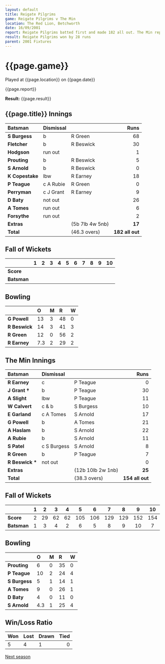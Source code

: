 ```yaml
---
layout: default
title: Reigate Pilgrims
game: Reigate Pilgrims v The Min
location: The Red Lion, Betchworth
date: 16/09/2001
report: Reigate Pilgrims batted first and made 182 all out. The Min replied with 154 all out
result: Reigate Pilgrims won by 28 runs
parent: 2001 Fixtures
---
```


# {{page.game}}

Played at {{page.location}} on {{page.date}}

{{page.report}}

**Result:** {{page.result}}

## {{page.title}} Innings

| Batsman | Dismissal |  | Runs |
|:---|:---|---|---:|
| **S Burgess** | b | R Green | 68 |
| **Fletcher** | b | R Beswick | 30 |
| **Hodgson** | run out |  | 1 |
| **Prouting** | b | R Beswick | 5 |
| **S Arnold** | b | R Beswick | 0 |
| **K Copestake** | lbw | R Earney | 18 |
| **P Teague** | c A Rubie | R Green | 0 |
| **Perryman** | c J Grant | R Earney | 9 |
| **D Baty** | not out |  | 26 |
| **A Tomes** | run out |  | 6 |
| **Forsythe** | run out |  | 2 |
| **Extras** | | (5b 7lb 4w 5nb) | **17** |
| **Total** | | (46.3 overs) | **182 all out** |

## Fall of Wickets

| | 1 | 2 | 3 | 4 | 5 | 6 | 7 | 8 | 9 | 10 |
|---|:---:|:---:|:---:|:---:|:---:|:---:|:---:|:---:|:---:|:---:|
| **Score** |  |  |  |  |  |  |  |  |  |  |
| **Batsman** |  |  |  |  |  |  |  |  |  |  |

## Bowling

| | O | M | R | W |
|---|:---|:---|:---|:---|
| **G Powell** | 13 | 3 | 48 | 0 |
| **R Beswick** | 14 | 3 | 41 | 3 |
| **R Green** | 12 | 0 | 56 | 2 |
| **R Earney** | 7.3 | 2 | 29 | 2 |

## The Min Innings

| Batsman | Dismissal |  | Runs |
|:---|:---|---|---:|
| **R Earney** | c | P Teague | 0 |
| **J Grant &#8224;** | b | P Teague | 30 |
| **A Slight** | lbw | P Teague | 11 |
| **W Calvert** | c & b | S Burgess | 10 |
| **E Garland** | c A Tomes | S Arnold | 17 |
| **G Powell** | b | A Tomes | 21 |
| **A Haslam** | b | S Arnold | 22 |
| **A Rubie** | b | S Arnold | 11 |
| **S Patel** | c S Burgess | S Arnold | 8 |
| **R Green** | b | P Teague | 7 |
| **R Beswick &#42;** | not out |  | 0 |
| **Extras** | | (12b 10lb 2w 1nb) | **25** |
| **Total** | | (38.3 overs) | **154 all out** |

## Fall of Wickets

| | 1 | 2 | 3 | 4 | 5 | 6 | 7 | 8 | 9 | 10 |
|---|:---:|:---:|:---:|:---:|:---:|:---:|:---:|:---:|:---:|:---:|
| **Score** | 2 | 29 | 62 | 62 | 105 | 106 | 129 | 129 | 152 | 154 |
| **Batsman** | 1 | 3 | 4 | 2 | 6 | 5 | 8 | 9 | 10 | 7 |

## Bowling

| | O | M | R | W |
|---|:---|:---|:---|:---|
| **Prouting** | 6 | 0 | 35 | 0 |
| **P Teague** | 10 | 2 | 24 | 4 |
| **S Burgess** | 5 | 1 | 14 | 1 |
| **A Tomes** | 9 | 0 | 26 | 1 |
| **D Baty** | 4 | 0 | 11 | 0 |
| **S Arnold** | 4.3 | 1 | 25 | 4 |

## Win/Loss Ratio

| Won | Lost | Drawn | Tied |
|:---|:---|:---|---:|
| 5 | 4 | 1 | 0 |

[Next season](../2002)